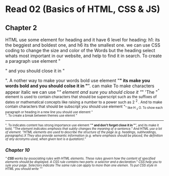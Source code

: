 # Read 02 (Basics of HTML, CSS & JS)

## Chapter 2
HTML use some element for heading and it have 6 level for heading:
h1: its the beggiest and boldest one, and h6 its the smallest one.
we can use CSS coding to change the size and color of the Words but the heading select whats most important in our website, and help to find it in search.
To create a paragraph use element "<p>" and you should close it in "</p>".
A nother way to make your words bold use element "<b>" its make you words bold and you should colse it in "</b>".
can make 
To make characters appear italic we can use "<i>" element and sure you should close it "</i>"
'The "<sup>" element is used to contain characters that should be superscript such as the suffixes of dates or mathematical concepts like raising a number to a power such as 2 <sup> 2 </sup>.
And to make contain characters that should be subscript you should use element "<sub>" like H <sub> 2 </sub> O.
To show each paragraph or heading in a new line you should use element "<br />".
To create a break between themes use elemnt "<hr />".
To indicates content has strong importance use element "<strong>" and don't forget close it in "</strong>", and its make it bold.
"The <em> element indicates emphasis that subtly changes the meaning of a sentence."
And HTML use a lot of element.
 "HTML elements are used to describe the structure of the page (e.g. headings, subheadings, paragraphs).X They also provide semantic information (e.g. where emphasis should be placed, the definition of any acronyms used, when given text is a quotation)."
 ## Chapter 10
" <b> CSS </b> works by associating rules with HTML elements. These rules govern how the content of specified elements should be displayed. A CSS rule contains two parts: a selector and a declaration."
CSS help you to syle your page.
Selectors indicate The same rule can apply to more than one elemen.
To put CSS style in HTML you should write ""<style>"" element in html file.
And in style element you can write what the section you want and then open and close "{}".
"The properties of the element that you want to change, and the values of those properties."
You can but css in  a separate document and, you can a separate document.
# From  Duckett JS book:
## chapter 2
JavaScript its like mind of your page.
Its allow you to save a value to virebles, calcoulate, have a pop messege, and a lot of stuff.
## chapter 4
In java you can use evaluting conditoin.
Comparison operators:

== is to compares tow values only 
=== is to compares tow values and check the data type are the same.
!= it to see if they are not the same of the vale.
!== its check that both of value and data type are not the same.
>  its checks if the number on the left is greater than the number on the right.
< its checks if the number on the left is less than the number on the right.
 >= its checks if the number on the left is greater than or equal the number on the right.
<= its checks if the number on the left is less than or equal the number on the right.
<b> logical operators: </b>
&& Logical and: if both expressions evaluate to true then the expression returns true. If just one of this returns false, then the expression will return false.
 Logical or : if one of expression evaluate to true, then the expression returns true. And if both of them is false, then the expression will return false.
! Logical not: true returns false, false return true.
Loops: there are three common types of loops:
For  :’ its most common loop’, it use if you need to run code a specific number of times.
While: it use if you don’t know how many times the code should run.
Do While: its very similar to the while loop, but it has one key difference.
